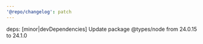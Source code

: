 ```yaml
---
'@repo/changelog': patch
---
```


deps: [minor|devDependencies] Update package @types/node from 24.0.15 to 24.1.0
